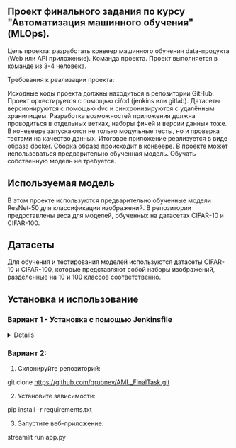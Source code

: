 ## Проект финального задания по курсу "Автоматизация машинного обучения" (MLOps).

Цель проекта: разработать конвеер машинного обучения data-продукта (Web или API приложение).
Команда проекта. Проект выполняется в команде из 3-4 человека.

Требования к реализации проекта:

Исходные коды проекта должны находиться в репозитории GitHub.
Проект оркестируется с помощью ci/cd (jenkins или gitlab).
Датасеты версионируются с помощью dvc и синхронизируются с удалённым хранилищем.
Разработка возможностей приложения должна проводиться в отдельных ветках, наборы фичей и версии данных тоже.
В коневеере запускаются не только модульные тесты, но и проверка тестами на качество данных.
Итоговое приложение реализуется в виде образа docker. Сборка образа происходит в конвеере.
В проекте может использоваться предварительно обученная модель. Обучать собственную модель не требуется.

## Используемая модель

В этом проекте используются предварительно обученные модели ResNet-50 для классификации изображений. В репозитории предоставлены веса для моделей, обученных на датасетах CIFAR-10 и CIFAR-100.

## Датасеты

Для обучения и тестирования моделей используются датасеты CIFAR-10 и CIFAR-100, которые представляют собой наборы изображений, разделенные на 10 и 100 классов соответственно.

## Установка и использование
### Вариант 1 - Установка с помощью Jenkinsfile
<details>
   # Pipeline Jenkins
<picture>
<img src="https://raw.githubusercontent.com/grubnev/AML_FinalTask/CIFAR-10/AML_FinalTask%20%2340%20Pipeline%20steps%20%5BJenkins%5D.jpg">
</picture>
</details>

### Вариант 2:

1. Склонируйте репозиторий:

git clone https://github.com/grubnev/AML_FinalTask.git

2. Установите зависимости:

pip install -r requirements.txt

3. Запустите веб-приложение:
   
streamlit run app.py
